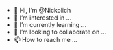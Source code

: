 - 👋 Hi, I’m @Nickolich
- 👀 I’m interested in ...
- 🌱 I’m currently learning ...
- 💞️ I’m looking to collaborate on ...
- 📫 How to reach me ...

<!---
Nickolich/Nickolich is a ✨ special ✨ repository because its `README.md` (this file) appears on your GitHub profile.
You can click the Preview link to take a look at your changes.
--->
